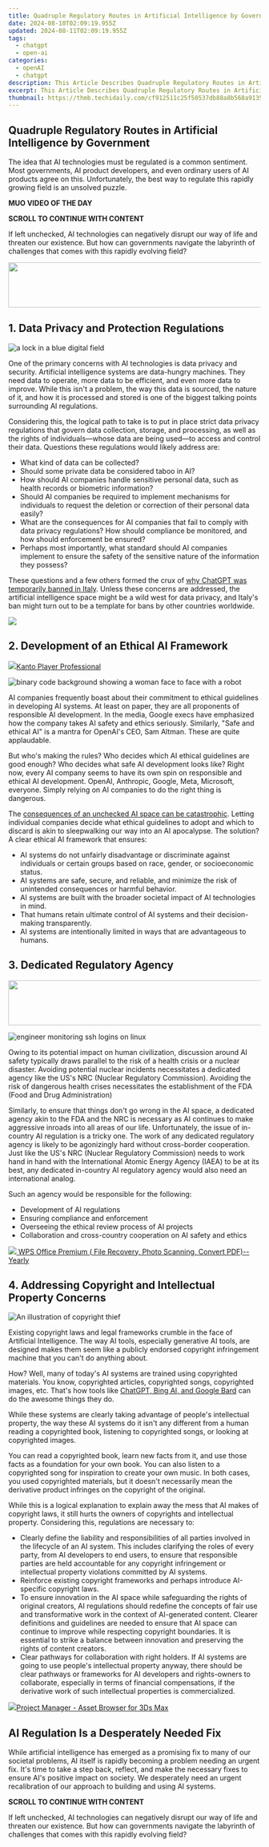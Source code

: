 ```yaml
---
title: Quadruple Regulatory Routes in Artificial Intelligence by Government
date: 2024-08-10T02:09:19.955Z
updated: 2024-08-11T02:09:19.955Z
tags:
  - chatgpt
  - open-ai
categories:
  - openAI
  - chatgpt
description: This Article Describes Quadruple Regulatory Routes in Artificial Intelligence by Government
excerpt: This Article Describes Quadruple Regulatory Routes in Artificial Intelligence by Government
thumbnail: https://thmb.techidaily.com/cf912511c25f50537db88a8b568a9135cf27701df4689d69a4823381023d4752.jpg
---
```


## Quadruple Regulatory Routes in Artificial Intelligence by Government

 The idea that AI technologies must be regulated is a common sentiment. Most governments, AI product developers, and even ordinary users of AI products agree on this. Unfortunately, the best way to regulate this rapidly growing field is an unsolved puzzle.

**MUO VIDEO OF THE DAY**

**SCROLL TO CONTINUE WITH CONTENT**

 If left unchecked, AI technologies can negatively disrupt our way of life and threaten our existence. But how can governments navigate the labyrinth of challenges that comes with this rapidly evolving field?

<!-- affiliate ads begin -->
<a href="https://arkmc.pxf.io/c/5597632/427477/5172" target="_top" id="427477"><img src="//a.impactradius-go.com/display-ad/5172-427477" border="0" alt="" width="728" height="90"/></a><img height="0" width="0" src="https://arkmc.pxf.io/i/5597632/427477/5172" style="position:absolute;visibility:hidden;" border="0" />
<!-- affiliate ads end -->
## 1\. Data Privacy and Protection Regulations

![a lock in a blue digital field](https://static1.makeuseofimages.com/wordpress/wp-content/uploads/2023/05/privacy-lock-mac.jpg)

 One of the primary concerns with AI technologies is data privacy and security. Artificial intelligence systems are data-hungry machines. They need data to operate, more data to be efficient, and even more data to improve. While this isn't a problem, the way this data is sourced, the nature of it, and how it is processed and stored is one of the biggest talking points surrounding AI regulations.

 Considering this, the logical path to take is to put in place strict data privacy regulations that govern data collection, storage, and processing, as well as the rights of individuals—whose data are being used—to access and control their data. Questions these regulations would likely address are:

* What kind of data can be collected?
* Should some private data be considered taboo in AI?
* How should AI companies handle sensitive personal data, such as health records or biometric information?
* Should AI companies be required to implement mechanisms for individuals to request the deletion or correction of their personal data easily?
* What are the consequences for AI companies that fail to comply with data privacy regulations? How should compliance be monitored, and how should enforcement be ensured?
* Perhaps most importantly, what standard should AI companies implement to ensure the safety of the sensitive nature of the information they possess?

 These questions and a few others formed the crux of [why ChatGPT was temporarily banned in Italy](https://www.makeuseof.com/why-has-italy-banned-chatgpt/). Unless these concerns are addressed, the artificial intelligence space might be a wild west for data privacy, and Italy's ban might turn out to be a template for bans by other countries worldwide.

<!-- affiliate ads begin -->
<a href="https://secure.2checkout.com/order/checkout.php?PRODS=32667153&QTY=1&AFFILIATE=108875&CART=1"><img src="https://www.coolmuster.com/uploads/image/20201228/feature02.png" border="0"></a>
<!-- affiliate ads end -->
## 2\. Development of an Ethical AI Framework

<!-- affiliate ads begin -->
<a href="https://secure.2checkout.com/order/checkout.php?PRODS=4742929&QTY=1&AFFILIATE=108875&CART=1"><img src="https://secure.avangate.com/images/merchant/e09fdffe648a30658a9657bbed7b2388/products/boxshot(2).png" border="0">Kanto Player Professional</a>
<!-- affiliate ads end -->
![binary code background showing a woman face to face with a robot](https://static1.makeuseofimages.com/wordpress/wp-content/uploads/2023/04/muo-photo-standard-10-2.jpg)

 AI companies frequently boast about their commitment to ethical guidelines in developing AI systems. At least on paper, they are all proponents of responsible AI development. In the media, Google execs have emphasized how the company takes AI safety and ethics seriously. Similarly, "Safe and ethical AI" is a mantra for OpenAI's CEO, Sam Altman. These are quite applaudable.

 But who's making the rules? Who decides which AI ethical guidelines are good enough? Who decides what safe AI development looks like? Right now, every AI company seems to have its own spin on responsible and ethical AI development. OpenAI, Anthropic, Google, Meta, Microsoft, everyone. Simply relying on AI companies to do the right thing is dangerous.

 The [consequences of an unchecked AI space can be catastrophic](https://www.makeuseof.com/is-ai-dangerous-5-immediate-risks-of-artificial-intelligence/). Letting individual companies decide what ethical guidelines to adopt and which to discard is akin to sleepwalking our way into an AI apocalypse. The solution? A clear ethical AI framework that ensures:

* AI systems do not unfairly disadvantage or discriminate against individuals or certain groups based on race, gender, or socioeconomic status.
* AI systems are safe, secure, and reliable, and minimize the risk of unintended consequences or harmful behavior.
* AI systems are built with the broader societal impact of AI technologies in mind.
* That humans retain ultimate control of AI systems and their decision-making transparently.
* AI systems are intentionally limited in ways that are advantageous to humans.

## 3\. Dedicated Regulatory Agency

<!-- affiliate ads begin -->
<a href="https://newchic.sjv.io/c/5597632/1659704/14420" target="_top" id="1659704"><img src="//a.impactradius-go.com/display-ad/14420-1659704" border="0" alt="" width="728" height="90"/></a><img height="0" width="0" src="https://imp.pxf.io/i/5597632/1659704/14420" style="position:absolute;visibility:hidden;" border="0" />
<!-- affiliate ads end -->
![engineer monitoring ssh logins on linux](https://static1.makeuseofimages.com/wordpress/wp-content/uploads/2023/05/engineer_monitoring_ssh_logins.jpg)

 Owing to its potential impact on human civilization, discussion around AI safety typically draws parallel to the risk of a health crisis or a nuclear disaster. Avoiding potential nuclear incidents necessitates a dedicated agency like the US's NRC (Nuclear Regulatory Commission). Avoiding the risk of dangerous health crises necessitates the establishment of the FDA (Food and Drug Administration)

 Similarly, to ensure that things don't go wrong in the AI space, a dedicated agency akin to the FDA and the NRC is necessary as AI continues to make aggressive inroads into all areas of our life. Unfortunately, the issue of in-country AI regulation is a tricky one. The work of any dedicated regulatory agency is likely to be agonizingly hard without cross-border cooperation. Just like the US's NRC (Nuclear Regulatory Commission) needs to work hand in hand with the International Atomic Energy Agency (IAEA) to be at its best, any dedicated in-country AI regulatory agency would also need an international analog.

 Such an agency would be responsible for the following:

* Development of AI regulations
* Ensuring compliance and enforcement
* Overseeing the ethical review process of AI projects
* Collaboration and cross-country cooperation on AI safety and ethics

<!-- affiliate ads begin -->
<a href="https://secure.2checkout.com/order/checkout.php?PRODS=38729081&QTY=1&AFFILIATE=108875&CART=1"><img src="https://website-prod.cache.wpscdn.com/img/wps-spreadsheet-free-excel-editor-online-offline-1x.93e269d.png" border="0">
WPS Office Premium ( File Recovery, Photo Scanning, Convert PDF)--Yearly</a>
<!-- affiliate ads end -->
## 4\. Addressing Copyright and Intellectual Property Concerns

![An illustration of copyright thief](https://static1.makeuseofimages.com/wordpress/wp-content/uploads/2022/08/copyright-protected-illustration.jpg)

 Existing copyright laws and legal frameworks crumble in the face of Artificial Intelligence. The way AI tools, especially generative AI tools, are designed makes them seem like a publicly endorsed copyright infringement machine that you can't do anything about.

 How? Well, many of today's AI systems are trained using copyrighted materials. You know, copyrighted articles, copyrighted songs, copyrighted images, etc. That's how tools like [ChatGPT, Bing AI, and Google Bard](https://www.makeuseof.com/chatgpt-vs-bing-ai-vs-google-bard/) can do the awesome things they do.

 While these systems are clearly taking advantage of people's intellectual property, the way these AI systems do it isn't any different from a human reading a copyrighted book, listening to copyrighted songs, or looking at copyrighted images.

 You can read a copyrighted book, learn new facts from it, and use those facts as a foundation for your own book. You can also listen to a copyrighted song for inspiration to create your own music. In both cases, you used copyrighted materials, but it doesn't necessarily mean the derivative product infringes on the copyright of the original.

 While this is a logical explanation to explain away the mess that AI makes of copyright laws, it still hurts the owners of copyrights and intellectual property. Considering this, regulations are necessary to:

* Clearly define the liability and responsibilities of all parties involved in the lifecycle of an AI system. This includes clarifying the roles of every party, from AI developers to end users, to ensure that responsible parties are held accountable for any copyright infringement or intellectual property violations committed by AI systems.
* Reinforce existing copyright frameworks and perhaps introduce AI-specific copyright laws.
* To ensure innovation in the AI space while safeguarding the rights of original creators, AI regulations should redefine the concepts of fair use and transformative work in the context of AI-generated content. Clearer definitions and guidelines are needed to ensure that AI space can continue to improve while respecting copyright boundaries. It is essential to strike a balance between innovation and preserving the rights of content creators.
* Clear pathways for collaboration with right holders. If AI systems are going to use people's intellectual property anyway, there should be clear pathways or frameworks for AI developers and rights-owners to collaborate, especially in terms of financial compensations, if the derivative work of such intellectual properties is commercialized.

<!-- affiliate ads begin -->
<a href="https://secure.2checkout.com/order/checkout.php?PRODS=4709458&QTY=1&AFFILIATE=108875&CART=1"><img src="https://3d-kstudio.com/wp-content/uploads/2014/02/Project-Manager-3D-Models-4-800x800.jpg" border="0">Project Manager - Asset Browser for 3Ds Max</a>
<!-- affiliate ads end -->
## AI Regulation Is a Desperately Needed Fix

 While artificial intelligence has emerged as a promising fix to many of our societal problems, AI itself is rapidly becoming a problem needing an urgent fix. It's time to take a step back, reflect, and make the necessary fixes to ensure AI's positive impact on society. We desperately need an urgent recalibration of our approach to building and using AI systems.

**SCROLL TO CONTINUE WITH CONTENT**

 If left unchecked, AI technologies can negatively disrupt our way of life and threaten our existence. But how can governments navigate the labyrinth of challenges that comes with this rapidly evolving field?

<ins class="adsbygoogle"
     style="display:block"
     data-ad-format="autorelaxed"
     data-ad-client="ca-pub-7571918770474297"
     data-ad-slot="1223367746"></ins>



<ins class="adsbygoogle"
     style="display:block"
     data-ad-client="ca-pub-7571918770474297"
     data-ad-slot="8358498916"
     data-ad-format="auto"
     data-full-width-responsive="true"></ins>


